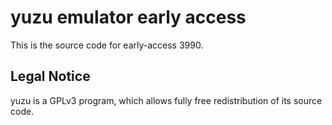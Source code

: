 yuzu emulator early access
=============

This is the source code for early-access 3990.

## Legal Notice

yuzu is a GPLv3 program, which allows fully free redistribution of its source code.